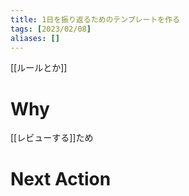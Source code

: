 ```yaml
---
title: 1日を振り返るためのテンプレートを作る
tags: [2023/02/08]
aliases: []
---
```


[[ルールとか]]
# Why
[[レビューする]]ため
# Next Action